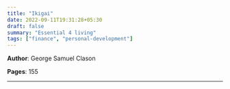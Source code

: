 ```yaml
---
title: "Ikigai"
date: 2022-09-11T19:31:28+05:30
draft: false
summary: "Essential 4 living"
tags: ["finance", "personal-development"]
---
```


**Author**: George Samuel Clason

**Pages**: 155

---